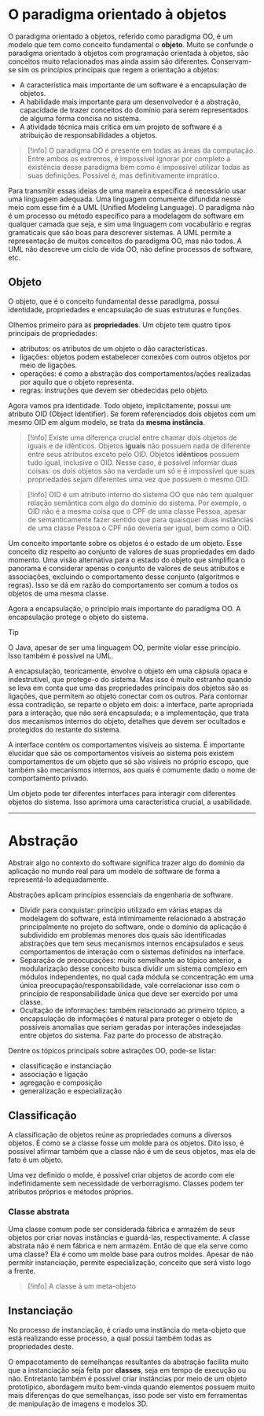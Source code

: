 # O paradigma orientado à objetos

O paradigma orientado à objetos, referido como paradigma OO, é um modelo que tem como conceito fundamental o **objeto**. Muito se confunde o paradigma orientado à objetos com programação orientada à objetos, são conceitos muito relacionados mas ainda assim são diferentes. Conservam-se sim os princípios principais que regem a orientação a objetos:

- A característica mais importante de um software é a encapsulação de objetos.
- A habilidade mais importante para um desenvolvedor é a abstração, capacidade de trazer conceitos do domínio para serem representados de alguma forma concisa no sistema.
- A atividade técnica mais crítica em um projeto de software é a atribuição de responsabilidades a objetos.

>[!info]
>O paradigma OO é presente em todas as áreas da computação. Entre ambos os extremos, é impossível ignorar por completo a existência desse paradigma bem como é impossível utilizar todas as suas definições. Possível é, mas definitivamente imprático.

Para transmitir essas ideias de uma maneira específica é necessário usar uma linguagem adequada. Uma linguagem comumente difundida nesse meio com esse fim é a UML (Unified Modeling Language).
O paradigma não é um processo ou método específico para a modelagem do software em qualquer camada que seja, e sim uma linguagem com vocabulário e regras gramaticais que são boas para descrever sistemas.
A UML permite a representação de muitos conceitos do paradigma OO, mas não todos. A UML não descreve um ciclo de vida OO, não define processos de software, etc.

## Objeto

O objeto, que é o conceito fundamental desse paradigma, possui identidade, propriedades e encapsulação de suas estruturas e funções.

Olhemos primeiro para as **propriedades**. Um objeto tem quatro tipos principais de propriedades:

- atributos: os atributos de um objeto o dão características.
- ligações: objetos podem estabelecer conexões com outros objetos por meio de ligações.
- operações: é como a abstração dos comportamentos/ações realizadas por aquilo que o objeto representa.
- regras: instruções que devem ser obedecidas pelo objeto.

Agora vamos pra identidade. Todo objeto, implicitamente, possui um atributo OID (Object Identifier). Se forem referenciados dois objetos com um mesmo OID em algum modelo, se trata da **mesma instância**.

>[!info]
>Existe uma diferença crucial entre chamar dois objetos de iguais e de idênticos. Objetos **iguais** não possuem nada de diferente entre seus atributos exceto pelo OID. Objetos **idênticos** possuem tudo igual, inclusive o OID. Nesse caso, é possível informar duas coisas: os dois objetos são na verdade um só e é impossível que suas propriedades sejam diferentes uma vez que possuem o mesmo OID.

>[!info]
>OID é um atributo interno do sistema OO que não tem qualquer relação semântica com algo do domínio do sistema. Por exemplo, o OID não é a mesma coisa que o CPF de uma classe Pessoa, apesar de semanticamente fazer sentido que para quaisquer duas instâncias de uma classe Pessoa o CPF não deveria ser igual, bem como o OID.

Um conceito importante sobre os objetos é o estado de um objeto. Esse conceito diz respeito ao conjunto de valores de suas propriedades em dado momento. Uma visão alternativa para o estado do objeto que simplifica o panorama é considerar apenas o conjunto de valores de seus atributos e associações, excluindo o comportamento desse conjunto (algoritmos e regras). Isso se dá em razão do comportamento ser comum a todos os objetos de uma mesma classe.

Agora a encapsulação, o princípio mais importante do paradigma OO. A encapsulação protege o objeto do sistema.

>[!tip]
>O Java, apesar de ser uma linguagem OO, permite violar esse princípio. Isso também é possível na UML.

A encapsulação, teoricamente, envolve o objeto em uma cápsula opaca e indestrutível, que protege-o do sistema. Mas isso é muito estranho quando se leva em conta que uma das propriedades principais dos objetos são as ligações, que permitem ao objeto conectar com os outros. Para contornar essa contradição, se reparte o objeto em dois: a interface, parte apropriada para a interação, que não será encapsulada; e a implementação, que trata dos mecanismos internos do objeto, detalhes que devem ser ocultados e protegidos do restante do sistema.

A interface contém os comportamentos visíveis ao sistema. É importante elucidar que são os comportamentos visíveis ao sistema pois existem comportamentos de um objeto que só são visíveis no próprio escopo, que também são mecanismos internos, aos quais é comumente dado o nome de comportamento privado.

Um objeto pode ter diferentes interfaces para interagir com diferentes objetos do sistema. Isso aprimora uma característica crucial, a usabilidade.

---

# Abstração

Abstrair algo no contexto do software significa trazer algo do domínio da aplicação no mundo real para um modelo de software de forma a representá-lo adequadamente.

Abstrações aplicam princípios essenciais da engenharia de software.

- Dividir para conquistar: princípio utilizado em várias etapas da modelagem do software, está intimimamente relacionado à abstração principalmente no projeto do software, onde o domínio da aplicação é subdividido em problemas menores dos quais são identificadas abstrações que tem seus mecanismos internos encapsulados e seus comportamentos de interação com o sistemas definidos na interface.
- Separação de preocupações: muito semelhante ao tópico anterior, a modularização desse conceito busca dividir um sistema complexo em módulos independentes, no qual cada módula se concentração em uma única preocupação/responsabilidade, vale correlacionar isso com o princípio de responsabilidade única que deve ser exercido por uma classe.
- Ocultação de informações: também relacionado ao primeiro tópico, a encapsulação de informações é natural para proteger o objeto de possíveis anomalias que seriam geradas por interações indesejadas entre objetos do sistema. Faz parte do processo de abstração.

Dentre os tópicos principais sobre astrações OO, pode-se listar:

- classificação e instanciação
- associação e ligação
- agregação e composição
- generalização e especialização

## Classificação

A classificação de objetos reúne as propriedades comuns a diversos objetos. É como se a classe fosse um molde para os objetos. Dito isso, é possível afirmar também que a classe não é um de seus objetos, mas ela de fato é um objeto.

Uma vez definido o molde, é possível criar objetos de acordo com ele indefinidamente sem necessidade de verborragismo. Classes podem ter atributos próprios e métodos próprios.

### Classe abstrata

Uma classe comum pode ser considerada fábrica e armazém de seus objetos por criar novas instâncias e guardá-las, respectivamente. A classe abstrata não é nem fábrica e nem armazém. Então de que ela serve como uma classe? Ela é como um molde base para outros moldes. Apesar de não permitir instanciação, permite especialização, conceito que será visto logo a frente.

>[!info]
>A classe á um meta-objeto

## Instanciação

No processo de instanciação, é criado uma instância do meta-objeto que está realizando esse processo, a qual possui também todas as propriedades deste.

O empacotamento de semelhanças resultantes da abstração facilita muito que a instanciação seja feita por **classes**, seja em tempo de execução ou não. Entretanto também é possível criar instâncias por meio de um objeto prototípico, abordagem muito bem-vinda quando elementos possuem muito mais diferenças do que semelhanças, isso pode ser visto em ferramentas de manipulação de imagens e modelos 3D.


